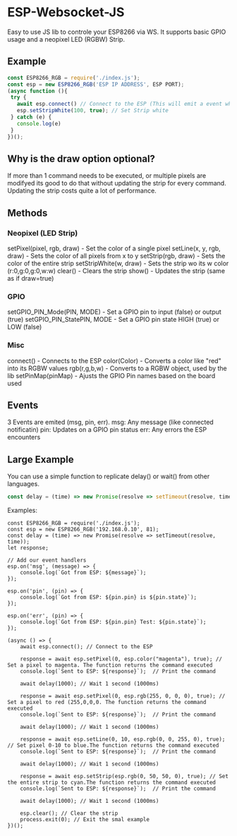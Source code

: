 # ESP-Websocket-JS
Easy to use JS lib to controle your ESP8266 via WS.
It supports basic GPIO usage and a neopixel LED (RGBW) Strip.

## Example
```js
const ESP8266_RGB = require('./index.js');
const esp = new ESP8266_RGB('ESP IP ADDRESS', ESP PORT);
(async function (){
 try {
   await esp.connect() // Connect to the ESP (This will emit a event when connected)
   esp.setStripWhite(100, true); // Set Strip white
 } catch (e) {
   console.log(e)
 }
})();
```
## Why is the draw option optional?
If more than 1 command needs to be executed, or multiple pixels are modifyed its good to do that without updating the strip for every command.
Updating the strip costs quite a lot of performance.

## Methods
### Neopixel (LED Strip)
setPixel(pixel<Number>, rgb<RGBWObject>, draw<Boolean>) - Set the color of a single pixel
setLine(x<Number>, y<Number>, rgb<RGBWObject>, draw<Boolean>) - Sets the color of all pixels from x to y
setStrip(rgb<RGBWObject>, draw<Boolean>) - Sets the color of the entire strip
setStripWhite(w<Number>,  draw<Boolean>) - Sets the strip wo its w color (r:0,g:0,g:0,w:w)
clear() - Clears the strip
show() - Updates the strip (same as if draw=true)
### GPIO
setGPIO_PIN_Mode(PIN<String>, MODE<Boolean>) - Set a GPIO pin to input (false) or output (true)
setGPIO_PIN_StatePIN<String>, MODE<Boolean> - Set a GPIO pin state HIGH (true) or LOW (false)
### Misc
connect() - Connects to the ESP
color(Color<String>) - Converts a color like "red" into its RGBW values
rgb(r<Number>,g<Number>,b<Number>,w<Number>) - Converts to a RGBW object, used by the lib
setPinMap(pinMap<BoardName>) - Ajusts the GPIO Pin names based on the board used

## Events
3 Events are emited (msg, pin, err).
msg: Any message (like connected notificatin)
pin: Updates on a GPIO pin status
err: Any errors the ESP encounters

## Large Example
You can use a simple function to replicate delay() or wait() from other languages.
```js
const delay = (time) => new Promise(resolve => setTimeout(resolve, time));
```
Examples:
```
const ESP8266_RGB = require('./index.js');
const esp = new ESP8266_RGB('192.168.0.10', 81);
const delay = (time) => new Promise(resolve => setTimeout(resolve, time));
let response;

// Add our event handlers
esp.on('msg', (message) => {
    console.log(`Got from ESP: ${message}`);
});

esp.on('pin', (pin) => {
    console.log(`Got from ESP: ${pin.pin} is ${pin.state}`);
});

esp.on('err', (pin) => {
    console.log(`Got from ESP: ${pin.pin} Test: ${pin.state}`);
});

(async () => {
    await esp.connect(); // Connect to the ESP

    response = await esp.setPixel(0, esp.color("magenta"), true); // Set a pixel to magenta. The function returns the command executed
    console.log(`Sent to ESP: ${response}`);  // Print the command

    await delay(1000); // Wait 1 second (1000ms)

    response = await esp.setPixel(0, esp.rgb(255, 0, 0, 0), true); // Set a pixel to red (255,0,0,0. The function returns the command executed
    console.log(`Sent to ESP: ${response}`);  // Print the command

    await delay(1000); // Wait 1 second (1000ms)

    response = await esp.setLine(0, 10, esp.rgb(0, 0, 255, 0), true); // Set pixel 0-10 to blue.The function returns the command executed
    console.log(`Sent to ESP: ${response}`);  // Print the command

    await delay(1000); // Wait 1 second (1000ms)

    response = await esp.setStrip(esp.rgb(0, 50, 50, 0), true); // Set the entire strip to cyan.The function returns the command executed
    console.log(`Sent to ESP: ${response}`);  // Print the command

    await delay(1000); // Wait 1 second (1000ms)
    
    esp.clear(); // Clear the strip
    process.exit(0); // Exit the smal example
})();
```